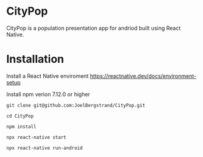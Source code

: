 # CityPop

CityPop is a population presentation app for andriod built using React Native. 

# Installation

Install a React Native enviroment
https://reactnative.dev/docs/environment-setup

Install npm verion 7.12.0 or higher

```
git clone git@github.com:JoelBergstrand/CityPop.git

cd CityPop

npm install

npx react-native start 

npx react-native run-android
```
